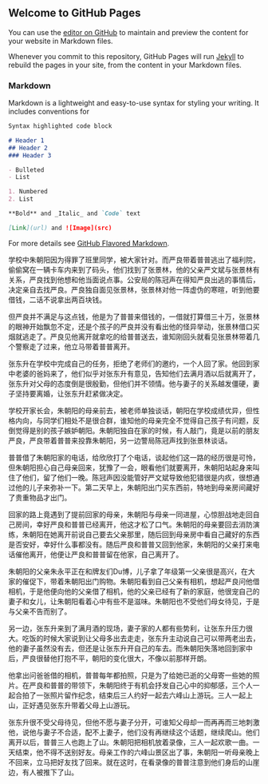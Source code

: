 ## Welcome to GitHub Pages

You can use the [editor on GitHub](https://github.com/aling1472/aling1472.github.io/edit/master/README.md) to maintain and preview the content for your website in Markdown files.

Whenever you commit to this repository, GitHub Pages will run [Jekyll](https://jekyllrb.com/) to rebuild the pages in your site, from the content in your Markdown files.

### Markdown

Markdown is a lightweight and easy-to-use syntax for styling your writing. It includes conventions for

```markdown
Syntax highlighted code block

# Header 1
## Header 2
### Header 3

- Bulleted
- List

1. Numbered
2. List

**Bold** and _Italic_ and `Code` text

[Link](url) and ![Image](src)
```

For more details see [GitHub Flavored Markdown](https://guides.github.com/features/mastering-markdown/).

学校中朱朝阳因为得罪了班里同学，被大家针对。而严良带着普普逃出了福利院，偷偷窝在一辆卡车内来到了码头，他们找到了张景林，他的父亲严文斌与张景林有关系，严良找到他想和他当面说点事。公安局的陈冠声在得知严良出逃的事情后，决定亲自去找严良。严良独自面见张景林，张景林对他一阵虚伪的寒暄，听到他要借钱，二话不说拿出两百块钱。

但严良并不满足与这点钱，他是为了普普来借钱的，一借就打算借三十万，张景林的眼神开始飘忽不定，还是个孩子的严良并没有看出他的怪异举动，张景林借口买烟就逃走了。严良见他离开就拿吃的给普普送去，谁知刚回头就看见张景林带着几个警察走了过来，他立马带着普普离开。

张东升在学校中完成自己的任务，拒绝了老师们的邀约，一个人回了家。他回到家中老婆的爸妈来了，他们似乎对张东升有意见，告知他们去满月酒以后就离开了，张东升对父母的态度倒是很殷勤，但他们并不领情。他与妻子的关系越发僵硬，妻子坚持要离婚，让张东升赶紧做决定。

学校开家长会，朱朝阳的母亲前去，被老师单独谈话，朝阳在学校成绩优异，但性格内向，与同学们相处不是很合群，谁知他的母亲完全不觉得自己孩子有问题，反倒觉得是别的孩子嫉妒朝阳。朱朝阳独自在家的时候，有人敲门，竟是以前的朋友严良，严良带着普普来投靠朱朝阳，另一边警局陈冠声找到张景林谈话。

普普借了朱朝阳家的电话，给欣欣打了个电话，谈起他们这一路的经历很是可怜，但朱朝阳担心自己母亲回来，犹豫了一会，眼看他们就要离开，朱朝阳站起身来叫住了他们，留了他们一晚。陈冠声因没能管好严文斌导致他犯错很是内疚，很想通过他的儿子来弥补一下。第二天早上，朱朝阳出门买东西前，特地到母亲房间藏好了贵重物品才出门。

回家的路上竟遇到了提前回家的母亲，朱朝阳与母亲一同进屋，心惊胆战地走回自己房间，幸好严良和普普已经离开，他这才松了口气。朱朝阳的母亲要回去消防演练，朱朝阳在她离开前说自己要去父亲那里，随后回到母亲房中看自己藏好的东西是否安好，幸好什么事都没有。随后严良和普普又回到他家，朱朝阳的父亲打来电话催他离开，他便让严良和普普留在他家，自己离开了。

朱朝阳的父亲朱永平正在和牌友们Du博，儿子拿了年级第一父亲很是高兴，在大家的催促下，带着朱朝阳出门购物。朱朝阳看到自己父亲有相机，想起严良问他借相机，于是他便向他的父亲借了相机，他的父亲已经有了新的家庭，他很宠自己的妻子和女儿，让朱朝阳看着心中有些不是滋味。朱朝阳也不受他们母女待见，于是与父亲不告而别了。

另一边，张东升来到了满月酒的现场，妻子家的人都有些势利，让张东升压力很大。吃饭的时候大家说到让父母多出去走走，张东升主动说自己可以带两老出去，他的妻子虽然没有去，但还是让张东升开自己的车去。而朱朝阳失落地回到家中后，严良很替他打抱不平，朝阳的变化很大，不像以前那样开朗。

他拿出问爸爸借的相机，普普每年都拍照，只是为了给她已逝的父母寄一些她的照片。在严良和普普的带领下，朱朝阳终于有机会抒发自己心中的抑郁感，三个人一起合拍了一张照片留作纪念，结束后三人约好一起去六峰山上游玩。三人一起上山，正好遇见张东升带着父母上山游玩。

张东升很不受父母待见，但他不愿与妻子分开，可谁知父母却一而再再而三地刺激他，说他与妻子不合适，配不上妻子，他们没有再继续这个话题，继续爬山。他们离开以后，普普三人也跑上了山。朱朝阳把相机放着录像，三人一起欢歌一曲。一天结束，他不得不送别好友。母亲工作的六峰山景区出了事，朱朝阳一听母亲晚上不回来，立马把好友找了回来。就在这时，在看录像的普普注意到他们身后的山崖边，有人被推下了山。
